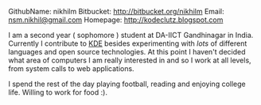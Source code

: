 GithubName: nikhilm
Bitbucket: http://bitbucket.org/nikhilm
Email: nsm.nikhil@gmail.com
Homepage: http://kodeclutz.blogspot.com

I am a second year ( sophomore ) student at DA-IICT Gandhinagar in India. Currently I contribute to [KDE](http://www.kde.org) besides experimenting with *lots* of different languages and open source technologies. At this point I haven't decided what area of computers I am really interested in and so I work at all levels, from system calls to web applications.

I spend the rest of the day playing football, reading and enjoying college life. Willing to work for food :).

